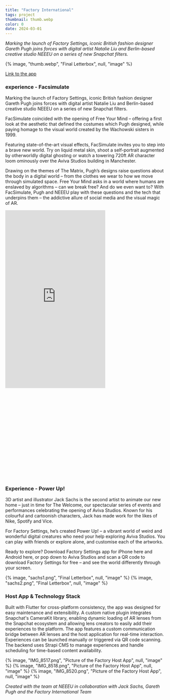 ```yaml
---
title: "Factory International"
tags: project
thumbnail: thumb.webp
color: 0
date: 2024-03-01
---
```


*Marking the launch of Factory Settings, iconic British fashion designer Gareth Pugh joins forces with digital artist Natalie Liu and Berlin-based creative studio NEEEU on a series of new Snapchat filters.*

{% image, "thumb.webp", "Final Letterbox", null, "image" %}

[Link to the app](https://factoryinternational.org/whats-on/factory-settings/)

### experience - Facsimulate

Marking the launch of Factory Settings, iconic British fashion designer Gareth Pugh joins forces with digital artist Natalie Liu and Berlin-based creative studio NEEEU on a series of new Snapchat filters.

FacSimulate coincided with the opening of Free Your Mind – offering a first look at the aesthetic that defined the costumes which Pugh designed, while paying homage to the visual world created by the Wachowski sisters in 1999.

Featuring state-of-the-art visual effects, FacSimulate invites you to step into a brave new world. Try on liquid metal skin, shoot a self-portrait augmented by otherworldly digital ghosting or watch a towering 720ft AR character loom ominously over the Aviva Studios building in Manchester.

Drawing on the themes of The Matrix, Pugh’s designs raise questions about the body in a digital world – from the clothes we wear to how we move through simulated space. Free Your Mind asks in a world where humans are enslaved by algorithms – can we break free? And do we even want to? With FacSimulate, Pugh and NEEEU play with these questions and the tech that underpins them – the addictive allure of social media and the visual magic of AR.

<div class="iframe-with-asp" style="padding-bottom: 56%;">
  <iframe width="315" height="560"
    src="https://www.youtube.com/embed/IXV6oP9jZj8"
    title="YouTube video player"
    frameborder="0"
    allow="accelerometer; autoplay; clipboard-write; encrypted-media; gyroscope; picture-in-picture; web-share"
    allowfullscreen></iframe>
</div>


### Experience - Power Up!

3D artist and illustrator Jack Sachs is the second artist to animate our new home – just in time for The Welcome, our spectacular series of events and performances celebrating the opening of Aviva Studios. Known for his colourful and cartoonish characters, Jack has made work for the likes of Nike, Spotify and Vice.

For Factory Settings, he’s created Power Up! – a vibrant world of weird and wonderful digital creatures who need your help exploring Aviva Studios. You can play with friends or explore alone, and customise each of the artworks.

Ready to explore? Download Factory Settings app for iPhone here and Android here, or pop down to Aviva Studios and scan a QR code to download Factory Settings for free – and see the world differently through your screen.

<div class="gallery">
  {% image, "sachs1.png", "Final Letterbox", null, "image" %}
  {% image, "sachs2.png", "Final Letterbox", null, "image" %}
</div>

### Host App & Technology Stack

Built with Flutter for cross-platform consistency, the app was designed for easy maintenance and extensibility. A custom native plugin integrates Snapchat's CameraKit library, enabling dynamic loading of AR lenses from the Snapchat ecosystem and allowing lens creators to easily add their experiences to the platform.
The app features a custom communication bridge between AR lenses and the host application for real-time interaction. Experiences can be launched manually or triggered via QR code scanning. The backend uses Strapi CMS to manage experiences and handle scheduling for time-based content availability.

<div class="gallery">
  {% image, "IMG_8517.png", "Picture of the Factory Host App", null, "image" %}
  {% image, "IMG_8518.png", "Picture of the Factory Host App", null, "image" %}
  {% image, "IMG_8520.png", "Picture of the Factory Host App", null, "image" %}
</div>

*Created with the team at NEEEU in collaboration with Jack Sachs, Gareth Pugh and the Factory International Team*
